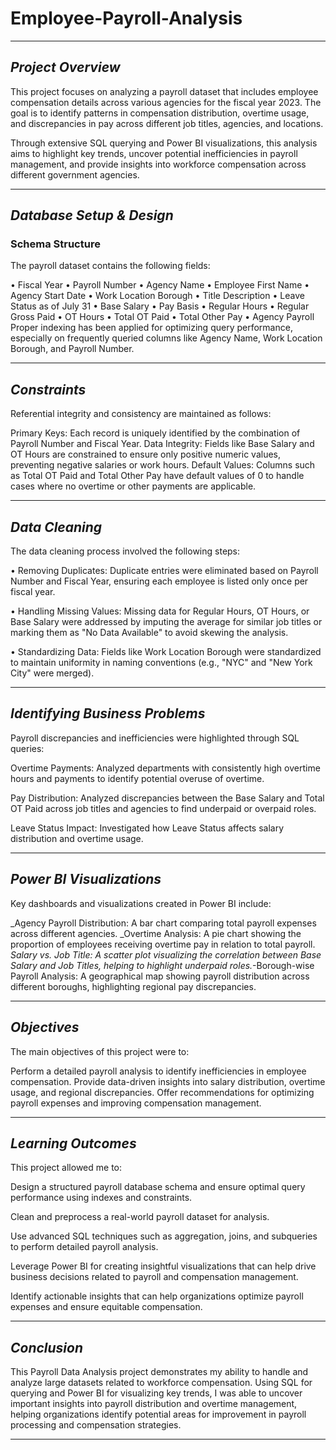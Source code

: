 # Employee-Payroll-Analysis

---

## ***Project Overview***

This project focuses on analyzing a payroll dataset that includes employee compensation details across various agencies for the fiscal year 2023. The goal is to identify patterns in compensation distribution, overtime usage, and discrepancies in pay across different job titles, agencies, and locations.

Through extensive SQL querying and Power BI visualizations, this analysis aims to highlight key trends, uncover potential inefficiencies in payroll management, and provide insights into workforce compensation across different government agencies.

---

## ***Database Setup & Design***

### **Schema Structure**
The payroll dataset contains the following fields:

• Fiscal Year
• Payroll Number
• Agency Name
• Employee First Name
• Agency Start Date
• Work Location Borough
• Title Description
• Leave Status as of July 31
• Base Salary
• Pay Basis
• Regular Hours
• Regular Gross Paid
• OT Hours
• Total OT Paid
• Total Other Pay
• Agency Payroll
Proper indexing has been applied for optimizing query performance, especially on frequently queried columns like Agency Name, Work Location Borough, and Payroll Number.

---

## ***Constraints***

Referential integrity and consistency are maintained as follows:

Primary Keys: Each record is uniquely identified by the combination of Payroll Number and Fiscal Year.
Data Integrity: Fields like Base Salary and OT Hours are constrained to ensure only positive numeric values, preventing negative salaries or work hours.
Default Values: Columns such as Total OT Paid and Total Other Pay have default values of 0 to handle cases where no overtime or other payments are applicable.

---

## ***Data Cleaning***

The data cleaning process involved the following steps:

• Removing Duplicates: Duplicate entries were eliminated based on Payroll Number and Fiscal Year, ensuring each employee is listed only once per fiscal year.

• Handling Missing Values: Missing data for Regular Hours, OT Hours, or Base Salary were addressed by imputing the average for similar job titles or marking them as "No Data Available" to avoid skewing the analysis.

• Standardizing Data: Fields like Work Location Borough were standardized to maintain uniformity in naming conventions (e.g., "NYC" and "New York City" were merged).

---

## ***Identifying Business Problems***

Payroll discrepancies and inefficiencies were highlighted through SQL queries:

Overtime Payments: Analyzed departments with consistently high overtime hours and payments to identify potential overuse of overtime.

Pay Distribution: Analyzed discrepancies between the Base Salary and Total OT Paid across job titles and agencies to find underpaid or overpaid roles.

Leave Status Impact: Investigated how Leave Status affects salary distribution and overtime usage.

---

## ***Power BI Visualizations***

Key dashboards and visualizations created in Power BI include:

_Agency Payroll Distribution: A bar chart comparing total payroll expenses across different agencies.
_Overtime Analysis: A pie chart showing the proportion of employees receiving overtime pay in relation to total payroll.
_Salary vs. Job Title: A scatter plot visualizing the correlation between Base Salary and Job Titles, helping to highlight underpaid roles._-Borough-wise Payroll Analysis: A geographical map showing payroll distribution across different boroughs, highlighting regional pay discrepancies.

---

## ***Objectives***

The main objectives of this project were to:

Perform a detailed payroll analysis to identify inefficiencies in employee compensation.
Provide data-driven insights into salary distribution, overtime usage, and regional discrepancies.
Offer recommendations for optimizing payroll expenses and improving compensation management.

---

## ***Learning Outcomes***

This project allowed me to:

Design a structured payroll database schema and ensure optimal query performance using indexes and constraints.

Clean and preprocess a real-world payroll dataset for analysis.

Use advanced SQL techniques such as aggregation, joins, and subqueries to perform detailed payroll analysis.

Leverage Power BI for creating insightful visualizations that can help drive business decisions related to payroll and compensation management.

Identify actionable insights that can help organizations optimize payroll expenses and ensure equitable compensation.

---

## ***Conclusion***

This Payroll Data Analysis project demonstrates my ability to handle and analyze large datasets related to workforce compensation. Using SQL for querying and Power BI for visualizing key trends, I was able to uncover important insights into payroll distribution and overtime management, helping organizations identify potential areas for improvement in payroll processing and compensation strategies.

---





